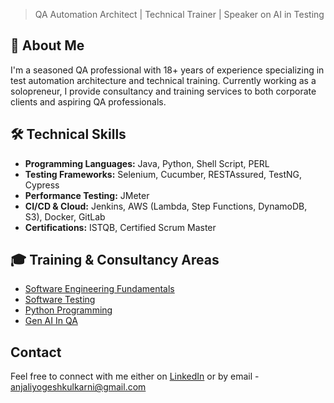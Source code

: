 > QA Automation Architect | Technical Trainer | Speaker on AI in Testing

## 🚀 About Me
I'm a seasoned QA professional with 18+ years of experience specializing in test automation architecture and technical training. Currently working as a solopreneur, I provide consultancy and training services to both corporate clients and aspiring QA professionals.

## 🛠️ Technical Skills
- **Programming Languages:** Java, Python, Shell Script, PERL
- **Testing Frameworks:** Selenium, Cucumber, RESTAssured, TestNG, Cypress
- **Performance Testing:** JMeter
- **CI/CD & Cloud:** Jenkins, AWS (Lambda, Step Functions, DynamoDB, S3), Docker, GitLab
- **Certifications:** ISTQB, Certified Scrum Master

## 🎓 Training & Consultancy Areas
- [Software Engineering Fundamentals](SoftwareEngineering.md)
- [Software Testing](Testing.md)
- [Python Programming](Python.md)
- [Gen AI In QA](GenAI_In_QA.md)


## Contact
Feel free to connect with me either on [LinkedIn](https://www.linkedin.com/in/anjalikulkarni/) or by email - anjaliyogeshkulkarni@gmail.com
